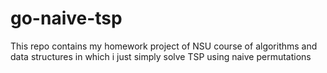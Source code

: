 # go-naive-tsp
This repo contains my homework project of NSU course of algorithms and data structures in which i just simply solve TSP using naive permutations
